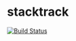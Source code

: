 # stacktrack
[![Build Status](http://img.shields.io/travis/douglasvegas/stacktrack.svg)](https://travis-ci.com/douglasvegas/stacktrack)
